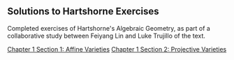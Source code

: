 ## Solutions to Hartshorne Exercises 

Completed exercises of Hartshorne's Algebraic Geometry, as part of a collaborative study between Feiyang Lin and Luke Trujillo of the text.

[Chapter 1 Section 1: Affine Varieties](https://ltrujello.github.io/Hartshorne-Exercises/Chapter-1/1.1-Affine-Varieties/1.1-Affine-Varieties.pdf)
[Chapter 1 Section 2: Projective Varieties](https://ltrujello.github.io/Hartshorne-Exercises/Chapter-1/1.2-Projective-Varieties/1.2-Projective-Varieties.pdf)